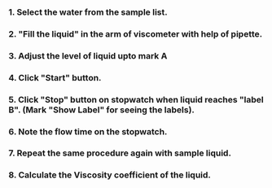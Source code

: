 ### 1. Select the water from the sample list.
### 2. "Fill the liquid" in the arm of viscometer with help of pipette.
### 3. Adjust the level of liquid upto mark A
### 4. Click "Start" button. 
### 5. Click "Stop" button on stopwatch when liquid reaches "label B". (Mark "Show Label" for seeing the labels).
### 6. Note the flow time on the stopwatch.
### 7. Repeat the same procedure again with sample liquid.
### 8. Calculate the Viscosity coefficient of the liquid.
